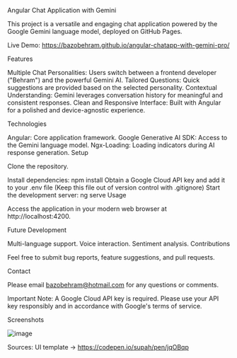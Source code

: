 Angular Chat Application with Gemini

This project is a versatile and engaging chat application powered by the Google Gemini language model, deployed on GitHub Pages.

Live Demo: https://bazobehram.github.io/angular-chatapp-with-gemini-pro/

Features

Multiple Chat Personalities: Users switch between a frontend developer ("Behram") and the powerful Gemini AI.
Tailored Questions: Quick suggestions are provided based on the selected personality.
Contextual Understanding: Gemini leverages conversation history for meaningful and consistent responses.
Clean and Responsive Interface: Built with Angular for a polished and device-agnostic experience.

Technologies

Angular: Core application framework.
Google Generative AI SDK: Access to the Gemini language model.
Ngx-Loading: Loading indicators during AI response generation.
Setup

Clone the repository.

Install dependencies: npm install
Obtain a Google Cloud API key and add it to your .env file (Keep this file out of version control with .gitignore)
Start the development server: ng serve
Usage

Access the application in your modern web browser at http://localhost:4200.

Future Development

Multi-language support.
Voice interaction.
Sentiment analysis.
Contributions

Feel free to submit bug reports, feature suggestions, and pull requests.

Contact

Please email bazobehram@hotmail.com for any questions or comments.

Important Note: A Google Cloud API key is required. Please use your API key responsibly and in accordance with Google's terms of service.

Screenshots

![image](https://github.com/bazobehram/angular-chatapp-with-gemini-pro/assets/74256198/c5681b61-9c08-41cd-9fd0-63d319021ccf)


Sources: 
UI template -> https://codepen.io/supah/pen/jqOBqp